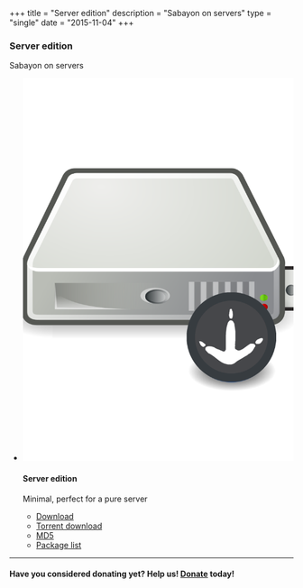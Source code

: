 +++
title = "Server edition"
description = "Sabayon on servers"
type = "single"
date = "2015-11-04"
+++

### Server edition

Sabayon on servers

* [![](/img/sabayon-server.png)](http://dl.sabayon.org/stable/Sabayon_Linux_17.03_amd64_Server.iso)

    #### Server edition

    Minimal, perfect for a pure server
    * [Download](http://dl.sabayon.org/stable/Sabayon_Linux_17.03_amd64_Server.iso)
    * [Torrent download](http://dl.sabayon.org/stable/Sabayon_Linux_17.03_amd64_Server.iso.torrent)
    * [MD5](http://dl.sabayon.org/stable/Sabayon_Linux_17.03_amd64_Server.iso.md5)
    * [Package list](http://dl.sabayon.org/stable/Sabayon_Linux_17.03_amd64_Server.iso.pkglist)

<hr />

#### Have you considered donating yet? Help us! [Donate](/donate) today!
